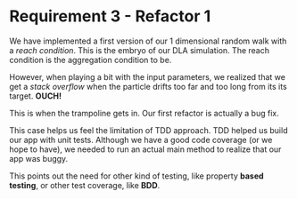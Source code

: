 # Requirement 3 - Refactor 1

We have implemented a first version of our 1 dimensional random walk with a *reach condition*. This is the embryo of our DLA simulation. The reach condition is the aggregation condition to be.

However, when playing a bit with the input parameters, we realized that we get a *stack overflow* when the particle drifts too far and too long from its its target. **OUCH!**

This is when the trampoline gets in. Our first refactor is actually a bug fix.

This case helps us feel the limitation of TDD approach. TDD helped us build our app with unit tests. Although we have a good code coverage (or we hope to have), we needed to run an actual main method to realize that our app was buggy.

This points out the need for other kind of testing, like property **based testing**, or other test coverage, like **BDD**.